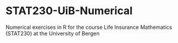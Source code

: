 # STAT230-UiB-Numerical
Numerical exercises in R for the course Life Insurance Mathematics (STAT230) at the University of Bergen
